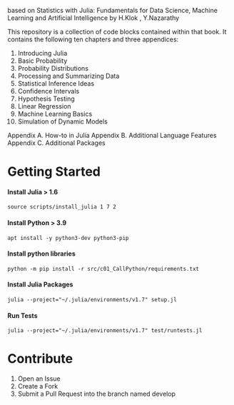 
based on 
Statistics with Julia: Fundamentals for Data Science, Machine Learning and Artificial Intelligence
by H.Klok , Y.Nazarathy


This repository is a collection of code blocks contained within that book. 
It contains the following ten chapters and three appendices:

1. Introducing Julia
2. Basic Probability
3. Probability Distributions
4. Processing and Summarizing Data
5. Statistical Inference Ideas
6. Confidence Intervals
7. Hypothesis Testing
8. Linear Regression
9. Machine Learning Basics
10. Simulation of Dynamic Models

Appendix A. How-to in Julia
Appendix B. Additional Language Features
Appendix C. Additional Packages


# Getting Started

#### Install Julia > 1.6
```
source scripts/install_julia 1 7 2
```

#### Install Python > 3.9
```
apt install -y python3-dev python3-pip
```

#### Install python libraries

```
python -m pip install -r src/c01_CallPython/requirements.txt
```

#### Install Julia Packages
    
```
julia --project="~/.julia/environments/v1.7" setup.jl
```

#### Run Tests

```
julia --project="~/.julia/environments/v1.7" test/runtests.jl
```

# Contribute

1. Open an Issue
2. Create a Fork
3. Submit a Pull Request into the branch named develop 